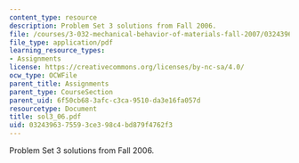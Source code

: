 ```yaml
---
content_type: resource
description: Problem Set 3 solutions from Fall 2006.
file: /courses/3-032-mechanical-behavior-of-materials-fall-2007/0324396375593ce398c4bd879f4762f3_sol3_06.pdf
file_type: application/pdf
learning_resource_types:
- Assignments
license: https://creativecommons.org/licenses/by-nc-sa/4.0/
ocw_type: OCWFile
parent_title: Assignments
parent_type: CourseSection
parent_uid: 6f50cb68-3afc-c3ca-9510-da3e16fa057d
resourcetype: Document
title: sol3_06.pdf
uid: 03243963-7559-3ce3-98c4-bd879f4762f3
---
```

Problem Set 3 solutions from Fall 2006.